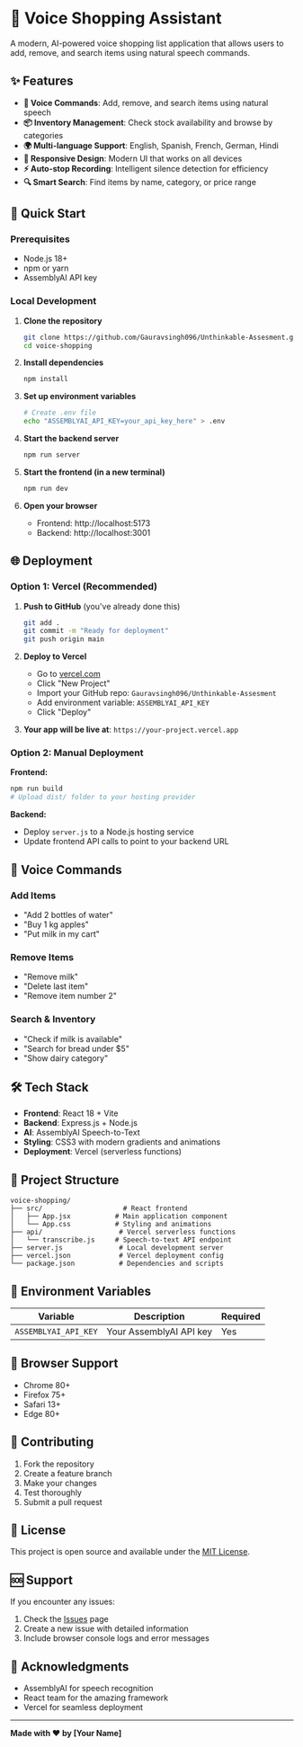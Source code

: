 # 🎤 Voice Shopping Assistant

A modern, AI-powered voice shopping list application that allows users to add, remove, and search items using natural speech commands.

## ✨ Features

- **🎤 Voice Commands**: Add, remove, and search items using natural speech
- **📦 Inventory Management**: Check stock availability and browse by categories
- **🌍 Multi-language Support**: English, Spanish, French, German, Hindi
- **📱 Responsive Design**: Modern UI that works on all devices
- **⚡ Auto-stop Recording**: Intelligent silence detection for efficiency
- **🔍 Smart Search**: Find items by name, category, or price range

## 🚀 Quick Start

### Prerequisites
- Node.js 18+ 
- npm or yarn
- AssemblyAI API key

### Local Development

1. **Clone the repository**
   ```bash
   git clone https://github.com/Gauravsingh096/Unthinkable-Assesment.git
   cd voice-shopping
   ```

2. **Install dependencies**
   ```bash
   npm install
   ```

3. **Set up environment variables**
   ```bash
   # Create .env file
   echo "ASSEMBLYAI_API_KEY=your_api_key_here" > .env
   ```

4. **Start the backend server**
   ```bash
   npm run server
   ```

5. **Start the frontend (in a new terminal)**
   ```bash
   npm run dev
   ```

6. **Open your browser**
   - Frontend: http://localhost:5173
   - Backend: http://localhost:3001

## 🌐 Deployment

### Option 1: Vercel (Recommended)

1. **Push to GitHub** (you've already done this)
   ```bash
   git add .
   git commit -m "Ready for deployment"
   git push origin main
   ```

2. **Deploy to Vercel**
   - Go to [vercel.com](https://vercel.com)
   - Click "New Project"
   - Import your GitHub repo: `Gauravsingh096/Unthinkable-Assesment`
   - Add environment variable: `ASSEMBLYAI_API_KEY`
   - Click "Deploy"

3. **Your app will be live at**: `https://your-project.vercel.app`

### Option 2: Manual Deployment

**Frontend:**
```bash
npm run build
# Upload dist/ folder to your hosting provider
```

**Backend:**
- Deploy `server.js` to a Node.js hosting service
- Update frontend API calls to point to your backend URL

## 🎯 Voice Commands

### Add Items
- "Add 2 bottles of water"
- "Buy 1 kg apples"
- "Put milk in my cart"

### Remove Items
- "Remove milk"
- "Delete last item"
- "Remove item number 2"

### Search & Inventory
- "Check if milk is available"
- "Search for bread under $5"
- "Show dairy category"

## 🛠️ Tech Stack

- **Frontend**: React 18 + Vite
- **Backend**: Express.js + Node.js
- **AI**: AssemblyAI Speech-to-Text
- **Styling**: CSS3 with modern gradients and animations
- **Deployment**: Vercel (serverless functions)

## 📁 Project Structure

```
voice-shopping/
├── src/                    # React frontend
│   ├── App.jsx           # Main application component
│   └── App.css           # Styling and animations
├── api/                   # Vercel serverless functions
│   └── transcribe.js     # Speech-to-text API endpoint
├── server.js              # Local development server
├── vercel.json            # Vercel deployment config
└── package.json           # Dependencies and scripts
```

## 🔧 Environment Variables

| Variable | Description | Required |
|----------|-------------|----------|
| `ASSEMBLYAI_API_KEY` | Your AssemblyAI API key | Yes |

## 📱 Browser Support

- Chrome 80+
- Firefox 75+
- Safari 13+
- Edge 80+

## 🤝 Contributing

1. Fork the repository
2. Create a feature branch
3. Make your changes
4. Test thoroughly
5. Submit a pull request

## 📄 License

This project is open source and available under the [MIT License](LICENSE).

## 🆘 Support

If you encounter any issues:
1. Check the [Issues](https://github.com/Gauravsingh096/Unthinkable-Assesment/issues) page
2. Create a new issue with detailed information
3. Include browser console logs and error messages

## 🎉 Acknowledgments

- AssemblyAI for speech recognition
- React team for the amazing framework
- Vercel for seamless deployment

---

**Made with ❤️ by [Your Name]**